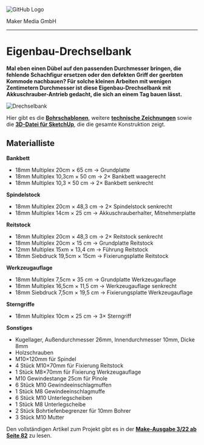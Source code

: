 ![GitHub Logo](http://www.heise.de/make/icons/make_logo.png)

Maker Media GmbH

***

# Eigenbau-Drechselbank

**Mal eben einen Dübel auf den passenden Durchmesser bringen, die fehlende Schachfigur ersetzen oder den defekten Griff der geerbten Kommode nachbauen? Für solche kleinen Arbeiten mit wenigen Zentimetern Durchmesser ist diese Eigenbau-Drechselbank mit Akkuschrauber-Antrieb gedacht, die sich an einem Tag bauen lässt.**

![Drechselbank](./Drechselbank.jpg)

Hier gibt es die **[Bohrschablonen](./Bohrschablonen/)**, weitere **[technische Zeichnungen](./Zeichnungen/)** sowie die **[3D-Datei für SketchUp](./3D/)**, die die gesamte Konstruktion zeigt. 

## Materialliste

**Bankbett**
* 18mm Multiplex 20cm × 65 cm -> Grundplatte
* 18mm Multiplex 10,3cm × 50 cm -> 2× Bankbett waagerecht
* 18mm Multiplex 10,3 × 50 cm -> 2× Bankbett senkrecht

**Spindelstock**
* 18mm Multiplex 20cm × 48,3 cm -> 2× Spindelstock senkrecht
* 18mm Multiplex 14cm × 25 cm -> Akkuschrauberhalter, Mitnehmerplatte

**Reitstock**
* 18mm Multiplex 20cm × 48,3 cm -> 2× Reitstock senkrecht
* 18mm Multiplex 20cm × 15 cm -> Grundplatte Reitstock
* 12mm Multiplex 15xm × 13,4 cm -> Führung Reitstock
* 18mm Siebdruck 19,5cm × 15cm -> Fixierungsplatte Reitstock

**Werkzeugauflage**
* 18mm Multiplex 7,5cm × 35 cm -> Grundplatte Werkzeugauflage
* 18mm Multiplex 16,5cm × 11,5 cm -> Werkzeugauflage senkrecht
* 18mm Siebdruck 7,5cm × 19,5 cm -> Fixierungsplatte Werkzeugauflage

**Sterngriffe**
* 18mm Multiplex 10cm × 25 cm -> 3× Sterngriff

**Sonstiges**
* Kugellager, Außendurchmesser 26mm, Innendurchmesser 10mm, Dicke 8mm
* Holzschrauben
* M10×120mm für Spindel
* 4 Stück M10×70mm für Fixierung Reitstock
* 1 Stück M8×70mm für Fixierung Werkzeugauflage
* M10 Gewindestange 25cm für Pinole
* 6 Stück M10 Gewindeeinschlagmuffen
* 1 Stück M8 Gewindeeinschlagmuffe
* 6 Stück M10 Unterlegscheiben
* 1 Stück M8 Unterlegscheibe
* 2 Stück Bohrtiefenbegrenzer für 10mm Bohrer
* 3 Stück M10 Mutter

Den vollständigen Artikel zum Projekt gibt es in der **[Make-Ausgabe 3/22 ab Seite 82](https://www.heise.de/select/make/2022/3/2205416125074336820)** zu lesen.

